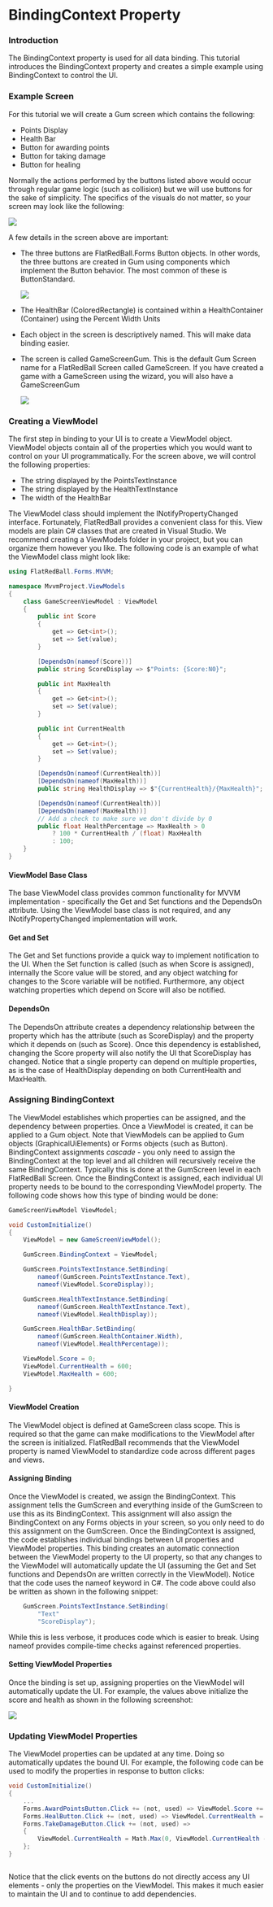 # BindingContext Property

### Introduction

The BindingContext property is used for all data binding. This tutorial introduces the BindingContext property and creates a simple example using BindingContext to control the UI.

### Example Screen

For this tutorial we will create a Gum screen which contains the following:

* Points Display
* Health Bar
* Button for awarding points
* Button for taking damage
* Button for healing

Normally the actions performed by the buttons listed above would occur through regular game logic (such as collision) but we will use buttons for the sake of simplicity. The specifics of the visuals do not matter, so your screen may look like the following:

![](../../../media/2020-08-img\_5f2ac2ffa2a12.png)

A few details in the screen above are important:

*   The three buttons are FlatRedBall.Forms Button objects. In other words, the three buttons are created in Gum using components which implement the Button behavior. The most common of these is ButtonStandard.

    ![](../../../media/2023-08-img\_64d11c2da310a.png)
* The HealthBar (ColoredRectangle) is contained within a HealthContainer (Container) using the Percent Width Units
* Each object in the screen is descriptively named. This will make data binding easier.
*   The screen is called GameScreenGum. This is the default Gum Screen name for a FlatRedBall Screen called GameScreen. If you have created a game with a GameScreen using the wizard, you will also have a GameScreenGum

    ![](../../../media/2022-01-img\_61d634c5ae081.png)

### Creating a ViewModel

The first step in binding to your UI is to create a ViewModel object. ViewModel objects contain all of the properties which you would want to control on your UI programmatically. For the screen above, we will control the following properties:

* The string displayed by the PointsTextInstance
* The string displayed by the HealthTextInstance
* The width of the HealthBar

The ViewModel class should implement the INotifyPropertyChanged interface. Fortunately, FlatRedBall provides a convenient class for this. View models are plain C# classes that are created in Visual Studio. We recommend creating a ViewModels folder in your project, but you can organize them however you like. The following code is an example of what the ViewModel class might look like:

```csharp
using FlatRedBall.Forms.MVVM;

namespace MvvmProject.ViewModels
{
    class GameScreenViewModel : ViewModel
    {
        public int Score
        {
            get => Get<int>();
            set => Set(value);
        }

        [DependsOn(nameof(Score))]
        public string ScoreDisplay => $"Points: {Score:N0}";

        public int MaxHealth
        {
            get => Get<int>();
            set => Set(value);
        }

        public int CurrentHealth
        {
            get => Get<int>();
            set => Set(value);
        }

        [DependsOn(nameof(CurrentHealth))]
        [DependsOn(nameof(MaxHealth))]
        public string HealthDisplay => $"{CurrentHealth}/{MaxHealth}";

        [DependsOn(nameof(CurrentHealth))]
        [DependsOn(nameof(MaxHealth))]
        // Add a check to make sure we don't divide by 0
        public float HealthPercentage => MaxHealth > 0 
            ? 100 * CurrentHealth / (float) MaxHealth
            : 100;
    }
}
```

#### ViewModel Base Class

The base ViewModel class provides common functionality for MVVM implementation - specifically the Get and Set functions and the DependsOn attribute. Using the ViewModel base class is not required, and any INotifyPropertyChanged implementation will work.

#### Get and Set

The Get and Set functions provide a quick way to implement notification to the UI. When the Set function is called (such as when Score is assigned), internally the Score value will be stored, and any object watching for changes to the Score variable will be notified. Furthermore, any object watching properties which depend on Score will also be notified.

#### DependsOn

The DependsOn attribute creates a dependency relationship between the property which has the attribute (such as ScoreDisplay) and the property which it depends on (such as Score). Once this dependency is established, changing the Score property will also notify the UI that ScoreDisplay has changed. Notice that a single property can depend on multiple properties, as is the case of HealthDisplay depending on both CurrentHealth and MaxHealth.

### Assigning BindingContext

The ViewModel establishes which properties can be assigned, and the dependency between properties. Once a ViewModel is created, it can be applied to a Gum object. Note that ViewModels can be applied to Gum objects (GraphicalUiElements) or Forms objects (such as Button). BindingContext assignments _cascade_ - you only need to assign the BindingContext at the top level and all children will recursively receive the same BindingContext. Typically this is done at the GumScreen level in each FlatRedBall Screen. Once the BindingContext is assigned, each individual UI property needs to be bound to the corresponding ViewModel property. The following code shows how this type of binding would be done:

```csharp
GameScreenViewModel ViewModel;

void CustomInitialize()
{
    ViewModel = new GameScreenViewModel();

    GumScreen.BindingContext = ViewModel;

    GumScreen.PointsTextInstance.SetBinding(
        nameof(GumScreen.PointsTextInstance.Text), 
        nameof(ViewModel.ScoreDisplay));

    GumScreen.HealthTextInstance.SetBinding(
        nameof(GumScreen.HealthTextInstance.Text), 
        nameof(ViewModel.HealthDisplay));

    GumScreen.HealthBar.SetBinding(
        nameof(GumScreen.HealthContainer.Width),
        nameof(ViewModel.HealthPercentage));

    ViewModel.Score = 0;
    ViewModel.CurrentHealth = 600;
    ViewModel.MaxHealth = 600;

}
```

#### ViewModel Creation

The ViewModel object is defined at GameScreen class scope. This is required so that the game can make modifications to the ViewModel after the screen is initialized. FlatRedBall recommends that the ViewModel property is named ViewModel to standardize code across different pages and views.

#### Assigning Binding

Once the ViewModel is created, we assign the BindingContext. This assignment tells the GumScreen and everything inside of the GumScreen to use this as its BindingContext. This assignment will also assign the BindingContext on any Forms objects in your screen, so you only need to do this assignment on the GumScreen. Once the BindingContext is assigned, the code establishes individual bindings between UI properties and ViewModel properties. This binding creates an automatic connection between the ViewModel property to the UI property, so that any changes to the ViewModel will automatically update the UI (assuming the Get and Set functions and DependsOn are written correctly in the ViewModel). Notice that the code uses the nameof keyword in C#. The code above could also be written as shown in the following snippet:

```csharp
    GumScreen.PointsTextInstance.SetBinding(
        "Text" 
        "ScoreDisplay");
```

While this is less verbose, it produces code which is easier to break. Using nameof provides compile-time checks against referenced properties.

#### Setting ViewModel Properties

Once the binding is set up, assigning properties on the ViewModel will automatically update the UI. For example, the values above initialize the score and health as shown in the following screenshot:

![](../../../media/2022-01-img\_61d6411c3f082.png)

### Updating ViewModel Properties

The ViewModel properties can be updated at any time. Doing so automatically updates the bound UI. For example, the following code can be used to modify the properties in response to button clicks:

```csharp
void CustomInitialize()
{
    ...
    Forms.AwardPointsButton.Click += (not, used) => ViewModel.Score += 50;
    Forms.HealButton.Click += (not, used) => ViewModel.CurrentHealth = ViewModel.MaxHealth;
    Forms.TakeDamageButton.Click += (not, used) =>
    {
        ViewModel.CurrentHealth = Math.Max(0, ViewModel.CurrentHealth - 25);
    };
}
```

<figure><img src="../../../media/2020-08-05_18-21-02.gif" alt=""><figcaption></figcaption></figure>

Notice that the click events on the buttons do not directly access any UI elements - only the properties on the ViewModel. This makes it much easier to maintain the UI and to continue to add dependencies.

